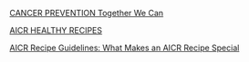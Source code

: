 [CANCER PREVENTION Together We Can](http://www.aicr.org/can-prevent/)

[AICR HEALTHY RECIPES](http://www.aicr.org/can-prevent/healthy-recipes/)

[AICR Recipe Guidelines: What Makes an AICR Recipe Special](http://www.aicr.org/healthyrecipes/aicr-recipe-guidelines.html)